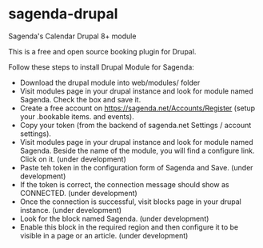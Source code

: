 # sagenda-drupal
Sagenda's Calendar Drupal 8+ module

This is a free and open source booking plugin for Drupal.

Follow these steps to install Drupal Module for Sagenda:
- Download the drupal module into web/modules/ folder
- Visit modules page in your drupal instance and look for module named Sagenda. Check the box and save it.
- Create a free account on https://sagenda.net/Accounts/Register (setup your .bookable items. and events).
- Copy your token (from the backend of sagenda.net Settings / account settings).
- Visit modules page in your drupal instance and look for module named Sagenda. Beside the name of the module, you will find a configure link. Click on it. (under development)
- Paste teh token in the configuration form of Sagenda and Save. (under development)
- If the token is correct, the connection message should show as CONNECTED. (under development)
- Once the connection is successful, visit blocks page in your drupal instance. (under development)
- Look for the block named Sagenda. (under development)
- Enable this block in the required region and then configure it to be visible in a page or an article. (under development)
